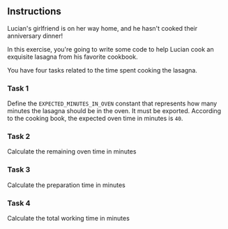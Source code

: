
## Instructions

Lucian's girlfriend is on her way home, and he hasn't cooked their anniversary dinner!

In this exercise, you're going to write some code to help Lucian cook an exquisite lasagna from his favorite cookbook.

You have four tasks related to the time spent cooking the lasagna.

### Task  1

Define the  `EXPECTED_MINUTES_IN_OVEN`  constant that represents how many minutes the lasagna should be in the oven. It must be exported. According to the cooking book, the expected oven time in minutes is  `40`.

### Task  2

Calculate the remaining oven time in minutes

### Task  3

Calculate the preparation time in minutes

### Task  4

Calculate the total working time in minutes